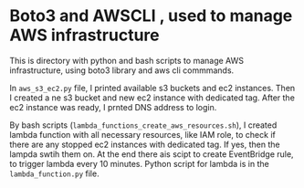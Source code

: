 # Boto3 and AWSCLI , used to manage AWS infrastructure

This is directory with python and bash scripts to manage AWS infrastructure, using boto3 library and aws cli commmands. 

In `aws_s3_ec2.py` file, I printed available s3 buckets and ec2 instances.
Then I created a ne s3 bucket and new ec2 instance with dedicated tag.
After the ec2 instance was ready, I prnted DNS address to login. 

By bash scripts (`lambda_functions_create_aws_resources.sh`), I created lambda function with all necessary resources, like IAM role, to check if there are any stopped ec2 instances with  dedicated tag. If yes, then the lampda swtih them on. 
At the end there ais scipt to create EventBridge rule, to trigger lambda every 10 minutes.
Python script for lambda is in the `lambda_function.py` file.

